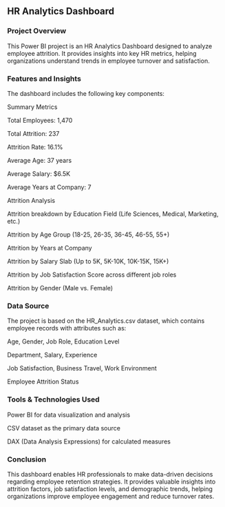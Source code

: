 ## HR Analytics Dashboard

### Project Overview

This Power BI project is an HR Analytics Dashboard designed to analyze employee attrition. It provides insights into key HR metrics, helping organizations understand trends in employee turnover and satisfaction.

### Features and Insights

The dashboard includes the following key components:

Summary Metrics

Total Employees: 1,470

Total Attrition: 237

Attrition Rate: 16.1%

Average Age: 37 years

Average Salary: $6.5K

Average Years at Company: 7

Attrition Analysis

Attrition breakdown by Education Field (Life Sciences, Medical, Marketing, etc.)

Attrition by Age Group (18-25, 26-35, 36-45, 46-55, 55+)

Attrition by Years at Company

Attrition by Salary Slab (Up to 5K, 5K-10K, 10K-15K, 15K+)

Attrition by Job Satisfaction Score across different job roles

Attrition by Gender (Male vs. Female)

### Data Source

The project is based on the HR_Analytics.csv dataset, which contains employee records with attributes such as:

Age, Gender, Job Role, Education Level

Department, Salary, Experience

Job Satisfaction, Business Travel, Work Environment

Employee Attrition Status

### Tools & Technologies Used

Power BI for data visualization and analysis

CSV dataset as the primary data source

DAX (Data Analysis Expressions) for calculated measures


### Conclusion

This dashboard enables HR professionals to make data-driven decisions regarding employee retention strategies. It provides valuable insights into attrition factors, job satisfaction levels, and demographic trends, helping organizations improve employee engagement and reduce turnover rates.
